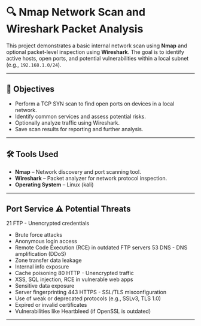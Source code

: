 # 🔍 Nmap Network Scan and Wireshark Packet Analysis

This project demonstrates a basic internal network scan using **Nmap** and optional packet-level inspection using **Wireshark**. The goal is to identify active hosts, open ports, and potential vulnerabilities within a local subnet (e.g., `192.168.1.0/24`).

---

## 🧪 Objectives

- Perform a TCP SYN scan to find open ports on devices in a local network.
- Identify common services and assess potential risks.
- Optionally analyze traffic using Wireshark.
- Save scan results for reporting and further analysis.

---

## 🛠️ Tools Used

- **Nmap** – Network discovery and port scanning tool.
- **Wireshark** – Packet analyzer for network protocol inspection.
- **Operating System** – Linux (kali)

---

 ## Port Service	⚠️ Potential Threats
21	FTP	- Unencrypted credentials
- Brute force attacks
- Anonymous login access
- Remote Code Execution (RCE) in outdated FTP servers
53	DNS	- DNS amplification (DDoS)
- Zone transfer data leakage
- Internal info exposure
- Cache poisoning
80	HTTP	- Unencrypted traffic
- XSS, SQL injection, RCE in vulnerable web apps
- Sensitive data exposure
- Server fingerprinting
443	HTTPS	- SSL/TLS misconfiguration
- Use of weak or deprecated protocols (e.g., SSLv3, TLS 1.0)
- Expired or invalid certificates
- Vulnerabilities like Heartbleed (if OpenSSL is outdated)

- ---
